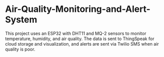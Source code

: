 # Air-Quality-Monitoring-and-Alert-System
This project uses an ESP32 with DHT11 and MQ-2 sensors to monitor temperature, humidity, and air quality. The data is sent to ThingSpeak for cloud storage and visualization, and alerts are sent via Twilio SMS when air quality is poor.
